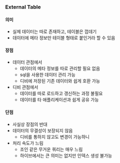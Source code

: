 ### External Table

#### 의미
- 실제 데이터는 따로 존재하고, 테이블은 껍데기
- 데이터에 메타 정보만 테이블 형태로 붙인거라 할 수 있음

#### 장점
- 데이터 관점에서
  - 데이터의 메타 정보를 따로 관리할 필요 없음
  - sql을 사용한 데이터 관리 가능
  - 디비에 저장된 기존 데이터와 쉽게 호환 가능
- 디비 관점에서
  - 데이터를 따로 로드하고 갱신하는 과정 불필요
  - 데이터를 타 애플리케이션과 쉽게 공유 가능
  
#### 단점
- 사실상 장점의 반대
- 데이터의 무결성이 보장되지 않음
  - 디비를 통하지 않고도 변경이 가능하니
- 처리 속도가 느림
  - 조인 같은 무거운 쿼리는 매우 느림
  - 하이브에서는 큰 의미는 없지만 인덱스 생성 불가능
